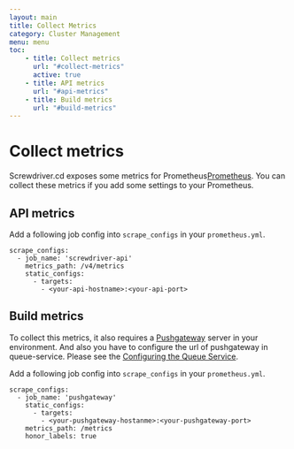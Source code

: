 ```yaml
---
layout: main
title: Collect Metrics
category: Cluster Management
menu: menu
toc:
    - title: Collect metrics
      url: "#collect-metrics"
      active: true
    - title: API metrics
      url: "#api-metrics"
    - title: Build metrics
      url: "#build-metrics"
---
```


# Collect metrics
Screwdriver.cd exposes some metrics for Prometheus[Prometheus](https://prometheus.io).
You can collect these metrics if you add some settings to your Prometheus.

## API metrics
Add a following job config into `scrape_configs` in your `prometheus.yml`.
```
scrape_configs:
  - job_name: 'screwdriver-api'
    metrics_path: /v4/metrics
    static_configs:
      - targets:
        - <your-api-hostname>:<your-api-port>
```

## Build metrics
To collect this metrics, it also requires a [Pushgateway](https://github.com/prometheus/pushgateway) server in your environment.
And also you have to configure the url of pushgateway in queue-service. Please see the [Configuring the Queue Service](./configure-queue-service#configuration).

Add a following job config into `scrape_configs` in your `prometheus.yml`.
```
scrape_configs:
  - job_name: 'pushgateway'
    static_configs:
      - targets:
        - <your-pushgateway-hostanme>:<your-pushgateway-port>
    metrics_path: /metrics
    honor_labels: true
```
